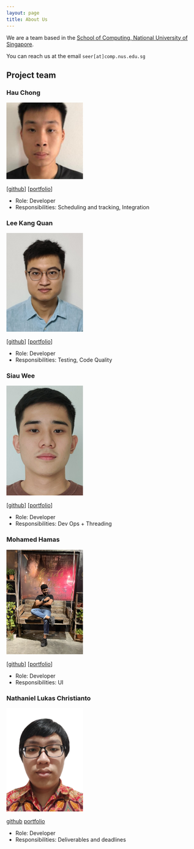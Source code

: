 ```yaml
---
layout: page
title: About Us
---
```


We are a team based in the [School of Computing, National University of Singapore](http://www.comp.nus.edu.sg).

You can reach us at the email `seer[at]comp.nus.edu.sg`

## Project team

### Hau Chong

<img src="images/hauchongtang.png" width="200px">

[[github](http://github.com/hauchongtang)]
[[portfolio](team/hauchontang.md)]

* Role: Developer
* Responsibilities: Scheduling and tracking, Integration

### Lee Kang Quan

<img src="images/kang-quan.png" width="200px">

[[github](https://github.com/Kang-Quan)] [[portfolio](team/kang-quan.md)] 

* Role: Developer
* Responsibilities: Testing, Code Quality

### Siau Wee

<img src="images/weesiau.png" width="200px">

[[github](http://github.com/weesiau)]
[[portfolio](team/weesiau.md)]

* Role: Developer
* Responsibilities: Dev Ops + Threading

### Mohamed Hamas

<img src="images/bahamas20.png" width="200px">

[[github](http://github.com/Bahamas20)]
[[portfolio](team/bahamas20.md)]

* Role: Developer
* Responsibilities: UI

### Nathaniel Lukas Christianto

<img src="images/dreammac3816547290.png" width="200px">

[github](https://github.com/dreammac3816547290)
[portfolio](team/dreammac3816547290.md)

* Role: Developer
* Responsibilities: Deliverables and deadlines
